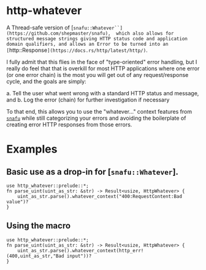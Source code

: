 # http-whatever

A Thread-safe version of [`snafu::Whatever``](https://github.com/shepmaster/snafu), 
which also allows for structured message strings giving HTTP status code and application 
domain qualifiers, and allows an Error to be turned into an [`http::Response`](https://docs.rs/http/latest/http/)`.

I fully admit that this flies in the face of "type-oriented" error handling, but
I really do feel that that is overkill for most HTTP applications where one error 
(or one error chain) is the most you will get out of any request/response cycle, and
the goals are simply:

a. Tell the user what went wrong with a standard HTTP status and message, and
b. Log the error (chain) for further investigation if necessary

To that end, this allows you to use the "whatever..." context features from
[`snafu`](https://github.com/shepmaster/snafu) while still categorizing your errors and avoiding the boilerplate 
of creating error HTTP responses from those errors.

# Examples

## Basic use as a drop-in for [`snafu::Whatever`].

```
use http_whatever::prelude::*;
fn parse_uint(uint_as_str: &str) -> Result<usize, HttpWhatever> {
    uint_as_str.parse().whatever_context("400:RequestContent:Bad value")?
}
```
## Using the macro
```
use http_whatever::prelude::*;
fn parse_uint(uint_as_str: &str) -> Result<usize, HttpWhatever> {
    uint_as_str.parse().whatever_context(http_err!(400,uint_as_str,"Bad input"))?
}
```

